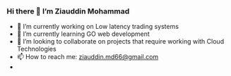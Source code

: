 ### Hi there 👋 I’m Ziauddin Mohammad

- 🔭 I’m currently working on Low latency trading systems
- 🌱 I’m currently learning GO web development
- 👯 I’m looking to collaborate on projects that require working with Cloud Technologies
- 📫 How to reach me: ziauddin.md66@gmail.com
- 
<!--
**ZiauddinMohammad/ZiauddinMohammad** is a ✨ _special_ ✨ repository because its `README.md` (this file) appears on your GitHub profile.

Here are some ideas to get you started:

- 🔭 I’m currently working on ...
- 🌱 I’m currently learning ...
- 👯 I’m looking to collaborate on ...
- 🤔 I’m looking for help with ...
- 💬 Ask me about ...
- 📫 How to reach me: ...
- 😄 Pronouns: ...
- ⚡ Fun fact: ...
-->

